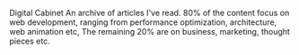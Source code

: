 Digital Cabinet
An archive of articles I've read. 80% of the content focus on web development, ranging from performance optimization, architecture, web animation etc, The remaining 20% are on business, marketing, thought pieces etc. 
